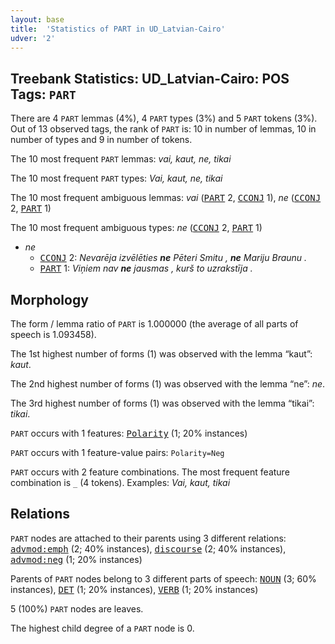 ```yaml
---
layout: base
title:  'Statistics of PART in UD_Latvian-Cairo'
udver: '2'
---
```


## Treebank Statistics: UD_Latvian-Cairo: POS Tags: `PART`

There are 4 `PART` lemmas (4%), 4 `PART` types (3%) and 5 `PART` tokens (3%).
Out of 13 observed tags, the rank of `PART` is: 10 in number of lemmas, 10 in number of types and 9 in number of tokens.

The 10 most frequent `PART` lemmas: <em>vai, kaut, ne, tikai</em>

The 10 most frequent `PART` types:  <em>Vai, kaut, ne, tikai</em>

The 10 most frequent ambiguous lemmas: <em>vai</em> (<tt><a href="lv_cairo-pos-PART.html">PART</a></tt> 2, <tt><a href="lv_cairo-pos-CCONJ.html">CCONJ</a></tt> 1), <em>ne</em> (<tt><a href="lv_cairo-pos-CCONJ.html">CCONJ</a></tt> 2, <tt><a href="lv_cairo-pos-PART.html">PART</a></tt> 1)

The 10 most frequent ambiguous types:  <em>ne</em> (<tt><a href="lv_cairo-pos-CCONJ.html">CCONJ</a></tt> 2, <tt><a href="lv_cairo-pos-PART.html">PART</a></tt> 1)


* <em>ne</em>
  * <tt><a href="lv_cairo-pos-CCONJ.html">CCONJ</a></tt> 2: <em>Nevarēja izvēlēties <b>ne</b> Pēteri Smitu , <b>ne</b> Mariju Braunu .</em>
  * <tt><a href="lv_cairo-pos-PART.html">PART</a></tt> 1: <em>Viņiem nav <b>ne</b> jausmas , kurš to uzrakstīja .</em>

## Morphology

The form / lemma ratio of `PART` is 1.000000 (the average of all parts of speech is 1.093458).

The 1st highest number of forms (1) was observed with the lemma “kaut”: <em>kaut</em>.

The 2nd highest number of forms (1) was observed with the lemma “ne”: <em>ne</em>.

The 3rd highest number of forms (1) was observed with the lemma “tikai”: <em>tikai</em>.

`PART` occurs with 1 features: <tt><a href="lv_cairo-feat-Polarity.html">Polarity</a></tt> (1; 20% instances)

`PART` occurs with 1 feature-value pairs: `Polarity=Neg`

`PART` occurs with 2 feature combinations.
The most frequent feature combination is `_` (4 tokens).
Examples: <em>Vai, kaut, tikai</em>


## Relations

`PART` nodes are attached to their parents using 3 different relations: <tt><a href="lv_cairo-dep-advmod-emph.html">advmod:emph</a></tt> (2; 40% instances), <tt><a href="lv_cairo-dep-discourse.html">discourse</a></tt> (2; 40% instances), <tt><a href="lv_cairo-dep-advmod-neg.html">advmod:neg</a></tt> (1; 20% instances)

Parents of `PART` nodes belong to 3 different parts of speech: <tt><a href="lv_cairo-pos-NOUN.html">NOUN</a></tt> (3; 60% instances), <tt><a href="lv_cairo-pos-DET.html">DET</a></tt> (1; 20% instances), <tt><a href="lv_cairo-pos-VERB.html">VERB</a></tt> (1; 20% instances)

5 (100%) `PART` nodes are leaves.

The highest child degree of a `PART` node is 0.

